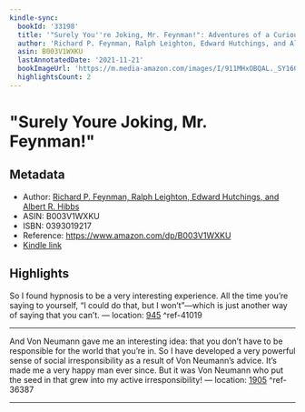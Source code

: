 ```yaml
---
kindle-sync:
  bookId: '33198'
  title: '"Surely You''re Joking, Mr. Feynman!": Adventures of a Curious Character'
  author: 'Richard P. Feynman, Ralph Leighton, Edward Hutchings, and Albert R. Hibbs'
  asin: B003V1WXKU
  lastAnnotatedDate: '2021-11-21'
  bookImageUrl: 'https://m.media-amazon.com/images/I/911MHxOBQAL._SY160.jpg'
  highlightsCount: 2
---
```

# "Surely Youre Joking, Mr. Feynman!"
## Metadata
* Author: [Richard P. Feynman, Ralph Leighton, Edward Hutchings, and Albert R. Hibbs](https://www.amazon.comundefined)
* ASIN: B003V1WXKU
* ISBN: 0393019217
* Reference: https://www.amazon.com/dp/B003V1WXKU
* [Kindle link](kindle://book?action=open&asin=B003V1WXKU)

## Highlights
So I found hypnosis to be a very interesting experience. All the time you’re saying to yourself, “I could do that, but I won’t”—which is just another way of saying that you can’t. — location: [945](kindle://book?action=open&asin=B003V1WXKU&location=945) ^ref-41019

---
And Von Neumann gave me an interesting idea: that you don’t have to be responsible for the world that you’re in. So I have developed a very powerful sense of social irresponsibility as a result of Von Neumann’s advice. It’s made me a very happy man ever since. But it was Von Neumann who put the seed in that grew into my active irresponsibility! — location: [1905](kindle://book?action=open&asin=B003V1WXKU&location=1905) ^ref-36387

---
